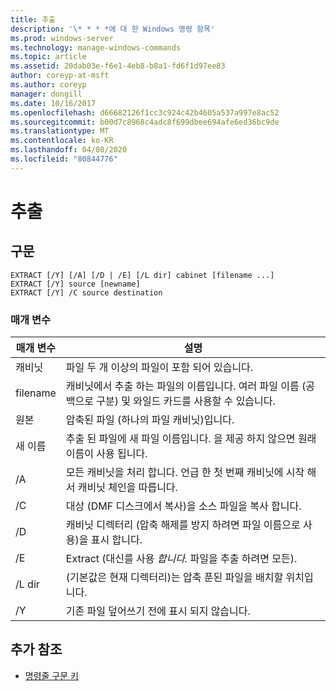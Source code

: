 ```yaml
---
title: 추출
description: '\* * * *에 대 한 Windows 명령 항목'
ms.prod: windows-server
ms.technology: manage-windows-commands
ms.topic: article
ms.assetid: 20dab03e-f6e1-4eb8-b8a1-fd6f1d97ee83
author: coreyp-at-msft
ms.author: coreyp
manager: dongill
ms.date: 10/16/2017
ms.openlocfilehash: d66682126f1cc3c924c42b4605a537a997e8ac52
ms.sourcegitcommit: b00d7c8968c4adc8f699dbee694afe6ed36bc9de
ms.translationtype: MT
ms.contentlocale: ko-KR
ms.lasthandoff: 04/08/2020
ms.locfileid: "80844776"
---
```

# <a name="extract"></a>추출



## <a name="syntax"></a>구문

```
EXTRACT [/Y] [/A] [/D | /E] [/L dir] cabinet [filename ...]
EXTRACT [/Y] source [newname]
EXTRACT [/Y] /C source destination
```

### <a name="parameters"></a>매개 변수

|매개 변수|설명|
|---------|-----------|
|캐비닛|파일 두 개 이상의 파일이 포함 되어 있습니다.|
|filename|캐비닛에서 추출 하는 파일의 이름입니다. 여러 파일 이름 (공백으로 구분) 및 와일드 카드를 사용할 수 있습니다.|
|원본|압축된 파일 (하나의 파일 캐비닛)입니다.|
|새 이름|추출 된 파일에 새 파일 이름입니다. 을 제공 하지 않으면 원래 이름이 사용 됩니다.|
|/A|모든 캐비닛을 처리 합니다. 언급 한 첫 번째 캐비닛에 시작 해 서 캐비닛 체인을 따릅니다.|
|/C|대상 (DMF 디스크에서 복사)을 소스 파일을 복사 합니다.|
|/D|캐비닛 디렉터리 (압축 해제를 방지 하려면 파일 이름으로 사용)을 표시 합니다.|
|/E|Extract (대신를 사용 *합니다.* 파일을 추출 하려면 모든).|
|/L dir|(기본값은 현재 디렉터리)는 압축 푼된 파일을 배치할 위치입니다.|
|/Y|기존 파일 덮어쓰기 전에 표시 되지 않습니다.|

## <a name="additional-references"></a>추가 참조

- [명령줄 구문 키](command-line-syntax-key.md)